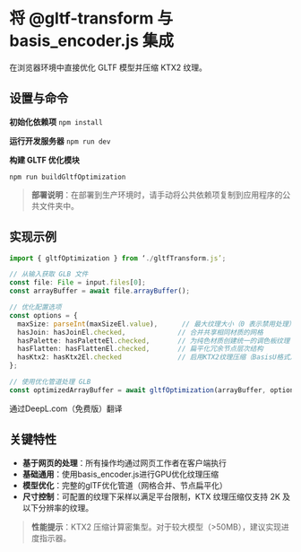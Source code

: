 
# 将 @gltf-transform 与 basis_encoder.js 集成

在浏览器环境中直接优化 GLTF 模型并压缩 KTX2 纹理。

## 设置与命令

**初始化依赖项**
`npm install`

**运行开发服务器**
`npm run dev`

**构建 GLTF 优化模块**

 `npm run buildGltfOptimization`

> **部署说明**：在部署到生产环境时，请手动将公共依赖项复制到应用程序的公共文件夹中。

## 实现示例

```typescript
import { gltfOptimization } from ‘./gltfTransform.js’;

// 从输入获取 GLB 文件
const file: File = input.files[0];
const arrayBuffer = await file.arrayBuffer();

// 优化配置选项
const options = {
  maxSize: parseInt(maxSizeEl.value),      // 最大纹理大小（0 表示禁用处理）
  hasJoin: hasJoinEl.checked,             // 合并共享相同材质的网格
  hasPalette: hasPaletteEl.checked,       // 为纯色材质创建统一的调色板纹理
  hasFlatten: hasFlattenEl.checked,       // 扁平化冗余节点层次结构
  hasKtx2: hasKtx2El.checked              // 启用KTX2纹理压缩（BasisU格式）
};

// 使用优化管道处理 GLB
const optimizedArrayBuffer = await gltfOptimization(arrayBuffer, options);
```

通过DeepL.com（免费版）翻译

## 关键特性

- **基于网页的处理**：所有操作均通过网页工作者在客户端执行
- **基础通用**：使用basis_encoder.js进行GPU优化纹理压缩
- **模型优化**：完整的glTF优化管道（网格合并、节点扁平化）
- **尺寸控制**：可配置的纹理下采样以满足平台限制，KTX 纹理压缩仅支持 2K 及以下分辨率的纹理。

> **性能提示**：KTX2 压缩计算密集型。对于较大模型（>50MB），建议实现进度指示器。
